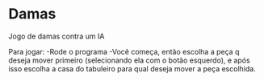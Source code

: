 # Damas
Jogo de damas contra um IA

Para jogar:
-Rode o programa
-Você começa, então escolha a peça q deseja mover primeiro (selecionando ela com o botão esquerdo), e após isso escolha a casa do tabuleiro para qual deseja mover a peça escolhida.
